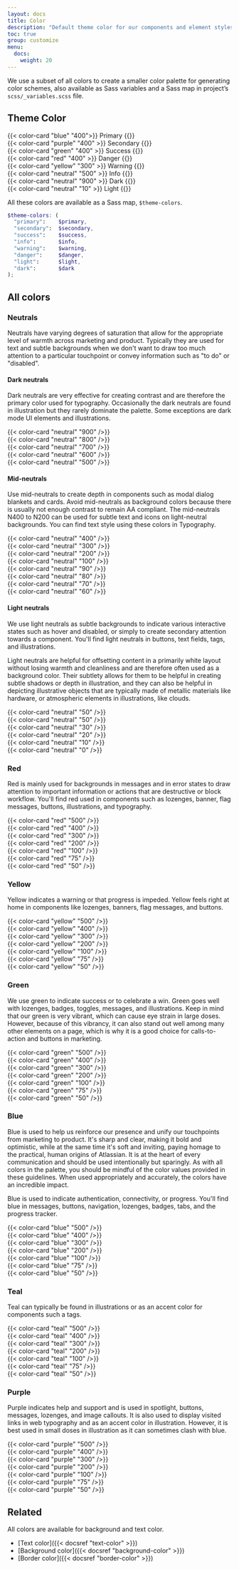 ```yaml
---
layout: docs
title: Color
description: "Default theme color for our components and element styles."
toc: true
group: customize
menu:
  docs:    
    weight: 20
---
```


We use a subset of all colors to create a smaller color palette for generating color schemes, also available as Sass variables and a Sass map in project’s `scss/_variables.scss` file.

## Theme Color 

<div class="row g-3 mb-3">
  <div class="col-md-4">
    {{< color-card "blue" "400">}}
     <span class="text-white fw-semibold">Primary</span>
    {{</ color-card >}}
  </div>
  <div class="col-md-4">
    {{< color-card "purple" "400" >}}
     <span class="text-white fw-semibold">Secondary</span>
    {{</ color-card >}}
  </div>
  <div class="col-md-4">
    {{< color-card "green" "400" >}}
     <span class="text-white fw-semibold">Success</span>
    {{</ color-card >}}
  </div>
  <div class="col-md-4">
    {{< color-card "red" "400" >}} 
     <span class="text-white fw-semibold">Danger</span>
    {{</ color-card >}}
  </div>
  <div class="col-md-4">
    {{< color-card "yellow" "300" >}} 
     <span class="text-blank fw-semibold">Warning</span>
    {{</ color-card >}}
  </div>
  <div class="col-md-4">
    {{< color-card "neutral" "500" >}}
     <span class="text-white fw-semibold">Info</span>
    {{</ color-card >}}
  </div>
  <div class="col-md-4">
    {{< color-card "neutral" "900" >}}
     <span class="text-white fw-semibold">Dark</span>
    {{</ color-card >}}
  </div>
  <div class="col-md-4">
    {{< color-card "neutral" "10" >}}
     <span class="text-blank fw-semibold">Light</span>
    {{</ color-card >}}
  </div>
</div>

All these colors are available as a Sass map, `$theme-colors`.

```scss
$theme-colors: (
  "primary":    $primary,
  "secondary":  $secondary,
  "success":    $success,
  "info":       $info,
  "warning":    $warning,
  "danger":     $danger,
  "light":      $light,
  "dark":       $dark
);
```

## All colors 


### Neutrals
Neutrals have varying degrees of saturation that allow for the appropriate level of warmth across marketing and product. Typically they are used for text and subtle backgrounds when we don't want to draw too much attention to a particular touchpoint or convey information such as "to do" or "disabled".

#### Dark neutrals

Dark neutrals are very effective for creating contrast and are therefore the primary color used for typography. Occasionally the dark neutrals are found in illustration but they rarely dominate the palette. Some exceptions are dark mode UI elements and illustrations.

<div class="row g-3 mb-3">
  <div class="col-md-4">
    {{< color-card "neutral" "900" />}}
  </div>
  <div class="col-md-4">
    {{< color-card "neutral" "800" />}}
  </div>
  <div class="col-md-4">
    {{< color-card "neutral" "700" />}}
  </div>
  <div class="col-md-4">
    {{< color-card "neutral" "600" />}}
  </div>
  <div class="col-md-4">
    {{< color-card "neutral" "500" />}}
  </div>
</div>

#### Mid-neutrals

Use mid-neutrals to create depth in components such as modal dialog blankets and cards. Avoid mid-neutrals as background colors because there is usually not enough contrast to remain AA compliant. The mid-neutrals N400 to N200 can be used for subtle text and icons on light-neutral backgrounds. You can find text style using these colors in Typography.


<div class="row g-3 mb-3">
  <div class="col-md-4">
    {{< color-card "neutral" "400" />}}
  </div>
  <div class="col-md-4">
    {{< color-card "neutral" "300" />}}
  </div>
  <div class="col-md-4">
    {{< color-card "neutral" "200" />}}
  </div>
  <div class="col-md-4">
    {{< color-card "neutral" "100" />}}
  </div>
  <div class="col-md-4">
    {{< color-card "neutral" "90" />}}
  </div>
  <div class="col-md-4">
    {{< color-card "neutral" "80" />}}
  </div>
  <div class="col-md-4">
    {{< color-card "neutral" "70" />}}
  </div>
  <div class="col-md-4">
    {{< color-card "neutral" "60" />}}
  </div>
</div>

####  Light neutrals

We use light neutrals as subtle backgrounds to indicate various interactive states such as hover and disabled, or simply to create secondary attention towards a component. You'll find light neutrals in buttons, text fields, tags, and illustrations.

Light neutrals are helpful for offsetting content in a primarily white layout without losing warmth and cleanliness and are therefore often used as a background color. Their subtlety allows for them to be helpful in creating subtle shadows or depth in illustration, and they can also be helpful in depicting illustrative objects that are typically made of metallic materials like hardware, or atmospheric elements in illustrations, like clouds.

<div class="row g-3 mb-3">
  <div class="col-md-4">
    {{< color-card "neutral" "50" />}}
  </div>
  <div class="col-md-4">
    {{< color-card "neutral" "50" />}}
  </div>
  <div class="col-md-4">
    {{< color-card "neutral" "30" />}}
  </div>
  <div class="col-md-4">
    {{< color-card "neutral" "20" />}}
  </div>
  <div class="col-md-4">
    {{< color-card "neutral" "10" />}}
  </div>
  <div class="col-md-4">
    {{< color-card "neutral" "0" />}}
  </div>
</div>

### Red

Red is mainly used for backgrounds in messages and in error states to draw attention to important information or actions that are destructive or block workflow. You'll find red used in components such as lozenges, banner, flag messages, buttons, illustrations, and typography.

<div class="row g-3 mb-3">
  <div class="col-md-4">
    {{< color-card "red" "500" />}}
  </div>
  <div class="col-md-4">
    {{< color-card "red" "400" />}}
  </div>
  <div class="col-md-4">
    {{< color-card "red" "300" />}}
  </div>
  <div class="col-md-4">
    {{< color-card "red" "200" />}}
  </div>
  <div class="col-md-4">
    {{< color-card "red" "100" />}}
  </div>
  <div class="col-md-4">
    {{< color-card "red" "75" />}}
  </div>
  <div class="col-md-4">
    {{< color-card "red" "50" />}}
  </div>
</div>


### Yellow

Yellow indicates a warning or that progress is impeded. Yellow feels right at home in components like lozenges, banners, flag messages, and buttons.

<div class="row g-3 mb-3">
  <div class="col-md-4">
    {{< color-card "yellow" "500" />}}
  </div>
  <div class="col-md-4">
    {{< color-card "yellow" "400" />}}
  </div>
  <div class="col-md-4">
    {{< color-card "yellow" "300" />}}
  </div>
  <div class="col-md-4">
    {{< color-card "yellow" "200" />}}
  </div>
  <div class="col-md-4">
    {{< color-card "yellow" "100" />}}
  </div>
  <div class="col-md-4">
    {{< color-card "yellow" "75" />}}
  </div>
  <div class="col-md-4">
    {{< color-card "yellow" "50" />}}
  </div>
</div>

### Green

We use green to indicate success or to celebrate a win. Green goes well with lozenges, badges, toggles, messages, and illustrations. Keep in mind that our green is very vibrant, which can cause eye strain in large doses. However, because of this vibrancy, it can also stand out well among many other elements on a page, which is why it is a good choice for calls-to-action and buttons in marketing.

<div class="row g-3 mb-3">
  <div class="col-md-4">
    {{< color-card "green" "500" />}}
  </div>
  <div class="col-md-4">
    {{< color-card "green" "400" />}}
  </div>
  <div class="col-md-4">
    {{< color-card "green" "300" />}}
  </div>
  <div class="col-md-4">
    {{< color-card "green" "200" />}}
  </div>
  <div class="col-md-4">
    {{< color-card "green" "100" />}}
  </div>
  <div class="col-md-4">
    {{< color-card "green" "75" />}}
  </div>
  <div class="col-md-4">
    {{< color-card "green" "50" />}}
  </div>
</div>

### Blue

Blue is used to help us reinforce our presence and unify our touchpoints from marketing to product. It's sharp and clear, making it bold and optimistic, while at the same time it's soft and inviting, paying homage to the practical, human origins of Atlassian. It is at the heart of every communication and should be used intentionally but sparingly. As with all colors in the palette, you should be mindful of the color values provided in these guidelines. When used appropriately and accurately, the colors have an incredible impact.

Blue is used to indicate authentication, connectivity, or progress. You'll find blue in messages, buttons, navigation, lozenges, badges, tabs, and the progress tracker.

<div class="row g-3 mb-3">
  <div class="col-md-4">
    {{< color-card "blue" "500" />}}
  </div>
  <div class="col-md-4">
    {{< color-card "blue" "400" />}}
  </div>
  <div class="col-md-4">
    {{< color-card "blue" "300" />}}
  </div>
  <div class="col-md-4">
    {{< color-card "blue" "200" />}}
  </div>
  <div class="col-md-4">
    {{< color-card "blue" "100" />}}
  </div>
  <div class="col-md-4">
    {{< color-card "blue" "75" />}}
  </div>
  <div class="col-md-4">
    {{< color-card "blue" "50" />}}
  </div>
</div>

### Teal

Teal can typically be found in illustrations or as an accent color for components such a tags.

<div class="row g-3 mb-3">
  <div class="col-md-4">
    {{< color-card "teal" "500" />}}
  </div>
  <div class="col-md-4">
    {{< color-card "teal" "400" />}}
  </div>
  <div class="col-md-4">
    {{< color-card "teal" "300" />}}
  </div>
  <div class="col-md-4">
    {{< color-card "teal" "200" />}}
  </div>
  <div class="col-md-4">
    {{< color-card "teal" "100" />}}
  </div>
  <div class="col-md-4">
    {{< color-card "teal" "75" />}}
  </div>
  <div class="col-md-4">
    {{< color-card "teal" "50" />}}
  </div>
</div>

### Purple

Purple indicates help and support and is used in spotlight, buttons, messages, lozenges, and image callouts. It is also used to display visited links in web typography and as an accent color in illustration. However, it is best used in small doses in illustration as it can sometimes clash with blue.


<div class="row g-3 mb-3">
  <div class="col-md-4">
    {{< color-card "purple" "500" />}}
  </div>
  <div class="col-md-4">
    {{< color-card "purple" "400" />}}
  </div>
  <div class="col-md-4">
    {{< color-card "purple" "300" />}}
  </div>
  <div class="col-md-4">
    {{< color-card "purple" "200" />}}
  </div>
  <div class="col-md-4">
    {{< color-card "purple" "100" />}}
  </div>
  <div class="col-md-4">
    {{< color-card "purple" "75" />}}
  </div>
  <div class="col-md-4">
    {{< color-card "purple" "50" />}}
  </div>
</div>

## Related

All colors are available for background and text color.

- [Text color]({{< docsref "text-color" >}})
- [Background color]({{< docsref "background-color" >}})
- [Border color]({{< docsref "border-color" >}})